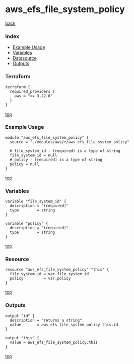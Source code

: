 # aws_efs_file_system_policy

[back](../aws.md)

### Index

- [Example Usage](#example-usage)
- [Variables](#variables)
- [Datasource](#datasource)
- [Outputs](#outputs)

### Terraform

```hcl
terraform {
  required_providers {
    aws = ">= 3.22.0"
  }
}
```

[top](#index)

### Example Usage

```hcl
module "aws_efs_file_system_policy" {
  source = "./modules/aws/r/aws_efs_file_system_policy"

  # file_system_id - (required) is a type of string
  file_system_id = null
  # policy - (required) is a type of string
  policy = null
}
```

[top](#index)

### Variables

```hcl
variable "file_system_id" {
  description = "(required)"
  type        = string
}

variable "policy" {
  description = "(required)"
  type        = string
}
```

[top](#index)

### Resource

```hcl
resource "aws_efs_file_system_policy" "this" {
  file_system_id = var.file_system_id
  policy         = var.policy
}
```

[top](#index)

### Outputs

```hcl
output "id" {
  description = "returns a string"
  value       = aws_efs_file_system_policy.this.id
}

output "this" {
  value = aws_efs_file_system_policy.this
}
```

[top](#index)